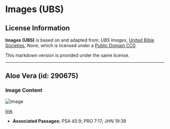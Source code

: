 # Images (UBS)

## License Information

**Images (UBS)** is based on and adapted from: _UBS Images_, [United Bible Societies](https://unitedbiblesocieties.org/), None, which is licensed under a [Public Domain CC0](https://creativecommons.org/public-domain/cc0/).

This markdown version is provided under the same license.



--------------------------------

## Aloe Vera (id: 290675)

### Image Content

![Image](https://cdn.aquifer.bible/aquifer-content/resources/Media/WEB-0023_aloe_vera.jpg)

[link](https://cdn.aquifer.bible/aquifer-content/resources/Media/WEB-0023_aloe_vera.jpg)

* **Associated Passages:** PSA 45:9; PRO 7:17; JHN 19:39

